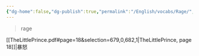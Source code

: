 ```yaml
---
{"dg-home":false,"dg-publish":true,"permalink":"/English/vocabs/Rage/","dgPassFrontmatter":true}
---
```



> rage

[[TheLittlePrince.pdf#page=18&selection=679,0,682,1|TheLittlePrince, page 18]]|暴怒